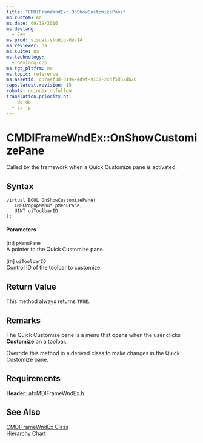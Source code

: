 ```yaml
---
title: "CMDIFrameWndEx::OnShowCustomizePane"
ms.custom: na
ms.date: 09/19/2016
ms.devlang: 
  - C++
ms.prod: visual-studio-dev14
ms.reviewer: na
ms.suite: na
ms.technology: 
  - devlang-cpp
ms.tgt_pltfrm: na
ms.topic: reference
ms.assetid: c37aaf3d-0194-4d9f-9137-2cdf5d62db20
caps.latest.revision: 15
robots: noindex,nofollow
translation.priority.ht: 
  - de-de
  - ja-jp
---
```

# CMDIFrameWndEx::OnShowCustomizePane
Called by the framework when a Quick Customize pane is activated.  
  
## Syntax  
  
```  
virtual BOOL OnShowCustomizePane(  
   CMFCPopupMenu* pMenuPane,  
   UINT uiToolbarID   
);  
```  
  
#### Parameters  
 [in] `pMenuPane`  
 A pointer to the Quick Customize pane.  
  
 [in] `uiToolbarID`  
 Control ID of the toolbar to customize.  
  
## Return Value  
 This method always returns `TRUE`.  
  
## Remarks  
 The Quick Customize pane is a menu that opens when the user clicks **Customize** on a toolbar.  
  
 Override this method in a derived class to make changes in the Quick Customize pane.  
  
## Requirements  
 **Header:** afxMDIFrameWndEx.h  
  
## See Also  
 [CMDIFrameWndEx Class](../vs140/CMDIFrameWndEx-Class.md)   
 [Hierarchy Chart](../vs140/Hierarchy-Chart.md)